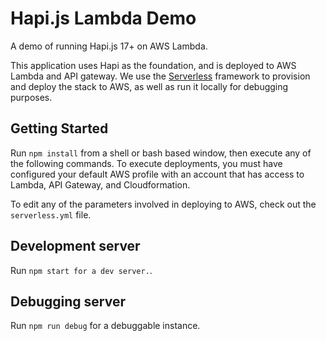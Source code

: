 # Hapi.js Lambda Demo

A demo of running Hapi.js 17+ on AWS Lambda.

This application uses Hapi as the foundation, and is deployed to AWS Lambda and API gateway. We use the [Serverless](https://serverless.com) framework to provision and deploy the stack to AWS, as well as run it locally for debugging purposes.

## Getting Started

Run `npm install` from a shell or bash based window, then execute any of the following commands. To execute deployments, you must have configured your default AWS profile with an account that has access to Lambda, API Gateway, and Cloudformation.

To edit any of the parameters involved in deploying to AWS, check out the `serverless.yml` file.

## Development server

Run `npm start for a dev server.`.

## Debugging server

Run `npm run debug` for a debuggable instance.


